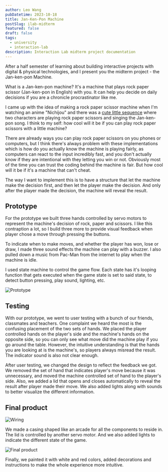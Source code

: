 ```yaml
---
author: Leo Wang
pubDatetime: 2023-10-18
title: Jan-Ken-Pon Machine
postSlug: ilab-midterm
featured: false
draft: false
tags:
  - university
  - interaction-lab
description: Interaction Lab midterm project documentation
---
```


After a half semester of learning about building interactive projects with digital & physical technologies, and I present you the midterm project - the Jan-ken-pon Machine.

What is a Jan-ken-pon machine? It's a machine that plays rock paper scissor (Jan-ken-pon in English) with you. It can help you decide on daily decisions if you are a chronicle procrastinator like me.

I came up with the idea of making a rock paper scissor machine when I'm watching an anime "Nichijou" and there was a [cute little sequence](https://www.youtube.com/watch?v=2t9uaOuiYHk) where two characters are playing rock paper scissors and singing the Jan-ken-pon song. I think to my self: how cool will it be if you can play rock paper scissors with a little machine?

There are already ways you can play rock paper scissors on you phones or computers, but I think there's always problem with these implementations which is how do you actually know the machine is playing fairly, as computers can react to the input incredibly fast, and you don't actually know if they are intentional with they letting you win or not. Obviously most of the time you can trust the coding behind the machine is fair. But how cool will it be if it's a machine that can't cheat.

The way I want to implement this is to have a structure that let the machine make the decision first, and then let the player make the decision. And only after the player made the decision, the machine will reveal the result.

## Prototype

For the prototype we built three hands controlled by servo motors to represent the machine's decision of rock, paper and scissors. I like this contraption a lot, so I build three more to provide visual feedback when player chose a move through pressing the buttons.

To indicate when to make moves, and whether the player has won, lose or draw, I made three sound effects the machine can play with a buzzer. I also pulled down a music from Pac-Man from the internet to play when the machine is idle.

I used state machine to control the game flow. Each state has it's looping function that gets executed when the game state is set to said state, to detect button pressing, play sound, lighting, etc.

![Prototype](https://res.cloudinary.com/leow/image/upload/v1697956107/blog/uhikscj3zsuxdmifmnwy.jpg)

## Testing

With our prototype, we went to user testing with a bunch of our friends, classmates and teachers. One complaint we heard the most is the confusing placement of the two sets of hands. We placed the player controlled hands on the player's side and the machine's hands on the opposite side, so you can only see what move did the machine play if you go around the table. However, the intuitive understanding is that the hands you are looking at is the machine's, so players always misread the result. The indicator sound is also not clear enough.

After user testing, we changed the design to reflect the feedback we got. We removed the set of hand that indicates player's move because it was unnecessary, and moved the machine controlled set of hand to the player's side. Also, we added a lid that opens and closes automatically to reveal the result after player made their move. We also added lights along with sounds to better visualize the different information.

## Final product

![Wiring](https://res.cloudinary.com/leow/image/upload/v1697957427/blog/WechatIMG347_t2y5hv.jpg)

We made a casing shaped like an arcade for all the components to reside in. The lid is controlled by another servo motor. And we also added lights to indicate the different state of the game.

![Final product](https://res.cloudinary.com/leow/image/upload/v1697956107/blog/rbgwjfga98uqcs2ahwr9.jpg)

Finally, we painted it with white and red colors, added decorations and instructions to make the whole experience more intuitive.
